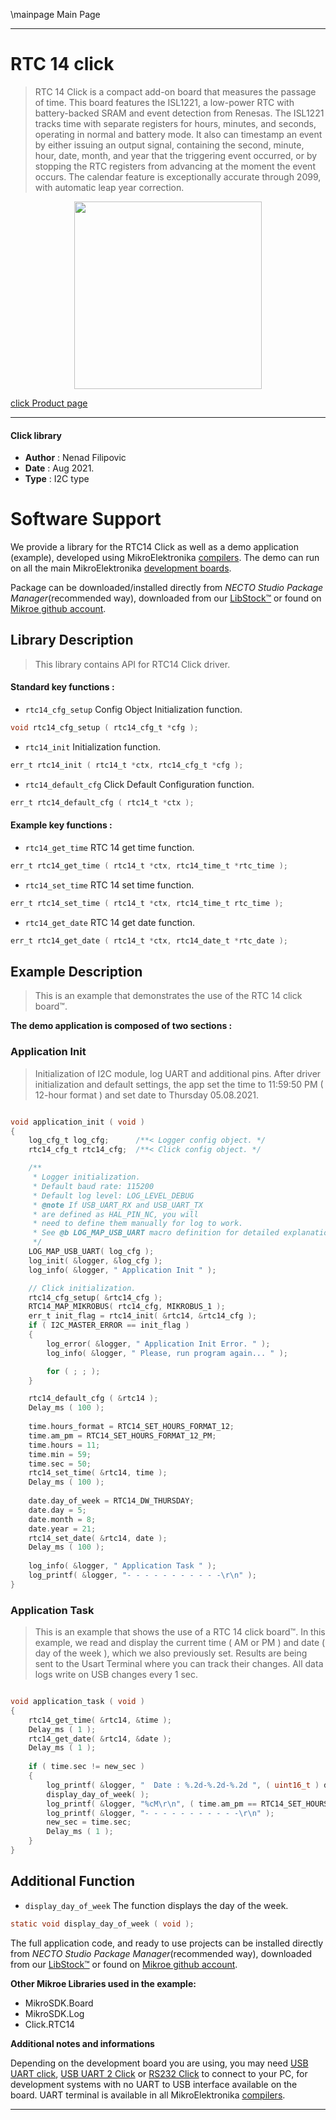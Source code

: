 \mainpage Main Page

---
# RTC 14 click

> RTC 14 Click is a compact add-on board that measures the passage of time. This board features the ISL1221, a low-power RTC with battery-backed SRAM and event detection from Renesas. The ISL1221 tracks time with separate registers for hours, minutes, and seconds, operating in normal and battery mode. It also can timestamp an event by either issuing an output signal, containing the second, minute, hour, date, month, and year that the triggering event occurred, or by stopping the RTC registers from advancing at the moment the event occurs. The calendar feature is exceptionally accurate through 2099, with automatic leap year correction.

<p align="center">
  <img src="https://download.mikroe.com/images/click_for_ide/rtc14_click.png" height=300px>
</p>

[click Product page](https://www.mikroe.com/rtc-14-click)

---


#### Click library

- **Author**        : Nenad Filipovic
- **Date**          : Aug 2021.
- **Type**          : I2C type


# Software Support

We provide a library for the RTC14 Click
as well as a demo application (example), developed using MikroElektronika
[compilers](https://www.mikroe.com/necto-studio).
The demo can run on all the main MikroElektronika [development boards](https://www.mikroe.com/development-boards).

Package can be downloaded/installed directly from *NECTO Studio Package Manager*(recommended way), downloaded from our [LibStock&trade;](https://libstock.mikroe.com) or found on [Mikroe github account](https://github.com/MikroElektronika/mikrosdk_click_v2/tree/master/clicks).

## Library Description

> This library contains API for RTC14 Click driver.

#### Standard key functions :

- `rtc14_cfg_setup` Config Object Initialization function.
```c
void rtc14_cfg_setup ( rtc14_cfg_t *cfg );
```

- `rtc14_init` Initialization function.
```c
err_t rtc14_init ( rtc14_t *ctx, rtc14_cfg_t *cfg );
```

- `rtc14_default_cfg` Click Default Configuration function.
```c
err_t rtc14_default_cfg ( rtc14_t *ctx );
```

#### Example key functions :

- `rtc14_get_time` RTC 14 get time function.
```c
err_t rtc14_get_time ( rtc14_t *ctx, rtc14_time_t *rtc_time );
```

- `rtc14_set_time` RTC 14 set time function.
```c
err_t rtc14_set_time ( rtc14_t *ctx, rtc14_time_t rtc_time );
```

- `rtc14_get_date` RTC 14 get date function.
```c
err_t rtc14_get_date ( rtc14_t *ctx, rtc14_date_t *rtc_date );
```

## Example Description

> This is an example that demonstrates the use of the RTC 14 click board™.

**The demo application is composed of two sections :**

### Application Init

> Initialization of I2C module, log UART and additional pins.
> After driver initialization and default settings,
> the app set the time to 11:59:50 PM ( 12-hour format ) 
> and set date to Thursday 05.08.2021.

```c

void application_init ( void ) 
{
    log_cfg_t log_cfg;      /**< Logger config object. */
    rtc14_cfg_t rtc14_cfg;  /**< Click config object. */

    /** 
     * Logger initialization.
     * Default baud rate: 115200
     * Default log level: LOG_LEVEL_DEBUG
     * @note If USB_UART_RX and USB_UART_TX 
     * are defined as HAL_PIN_NC, you will 
     * need to define them manually for log to work. 
     * See @b LOG_MAP_USB_UART macro definition for detailed explanation.
     */
    LOG_MAP_USB_UART( log_cfg );
    log_init( &logger, &log_cfg );
    log_info( &logger, " Application Init " );

    // Click initialization.
    rtc14_cfg_setup( &rtc14_cfg );
    RTC14_MAP_MIKROBUS( rtc14_cfg, MIKROBUS_1 );
    err_t init_flag = rtc14_init( &rtc14, &rtc14_cfg );
    if ( I2C_MASTER_ERROR == init_flag ) 
    {
        log_error( &logger, " Application Init Error. " );
        log_info( &logger, " Please, run program again... " );

        for ( ; ; );
    }

    rtc14_default_cfg ( &rtc14 );
    Delay_ms ( 100 );
    
    time.hours_format = RTC14_SET_HOURS_FORMAT_12;
    time.am_pm = RTC14_SET_HOURS_FORMAT_12_PM;
    time.hours = 11;
    time.min = 59;
    time.sec = 50;
    rtc14_set_time( &rtc14, time );
    Delay_ms ( 100 );
    
    date.day_of_week = RTC14_DW_THURSDAY;
    date.day = 5;
    date.month = 8;
    date.year = 21;
    rtc14_set_date( &rtc14, date );
    Delay_ms ( 100 );
    
    log_info( &logger, " Application Task " );
    log_printf( &logger, "- - - - - - - - - - -\r\n" );
}

```

### Application Task

> This is an example that shows the use of a RTC 14 click board™.
> In this example, we read and display the current time ( AM or PM ) 
> and date ( day of the week ), which we also previously set.
> Results are being sent to the Usart Terminal where you can track their changes.
> All data logs write on USB changes every 1 sec.

```c

void application_task ( void ) 
{    
    rtc14_get_time( &rtc14, &time );
    Delay_ms ( 1 );
    rtc14_get_date( &rtc14, &date );
    Delay_ms ( 1 );
    
    if ( time.sec != new_sec ) 
    {       
        log_printf( &logger, "  Date : %.2d-%.2d-%.2d ", ( uint16_t ) date.day, ( uint16_t ) date.month, ( uint16_t ) date.year );
        display_day_of_week( );
        log_printf( &logger, "%cM\r\n", ( time.am_pm == RTC14_SET_HOURS_FORMAT_12_PM ? 'P' : 'A' ) );
        log_printf( &logger, "- - - - - - - - - - -\r\n" );
        new_sec = time.sec;
        Delay_ms ( 1 );
    }
}

```

## Additional Function
- `display_day_of_week` The function displays the day of the week.
```c
static void display_day_of_week ( void );
```

The full application code, and ready to use projects can be installed directly from *NECTO Studio Package Manager*(recommended way), downloaded from our [LibStock&trade;](https://libstock.mikroe.com) or found on [Mikroe github account](https://github.com/MikroElektronika/mikrosdk_click_v2/tree/master/clicks).

**Other Mikroe Libraries used in the example:**

- MikroSDK.Board
- MikroSDK.Log
- Click.RTC14

**Additional notes and informations**

Depending on the development board you are using, you may need
[USB UART click](https://www.mikroe.com/usb-uart-click),
[USB UART 2 Click](https://www.mikroe.com/usb-uart-2-click) or
[RS232 Click](https://www.mikroe.com/rs232-click) to connect to your PC, for
development systems with no UART to USB interface available on the board. UART
terminal is available in all MikroElektronika
[compilers](https://shop.mikroe.com/compilers).

---
